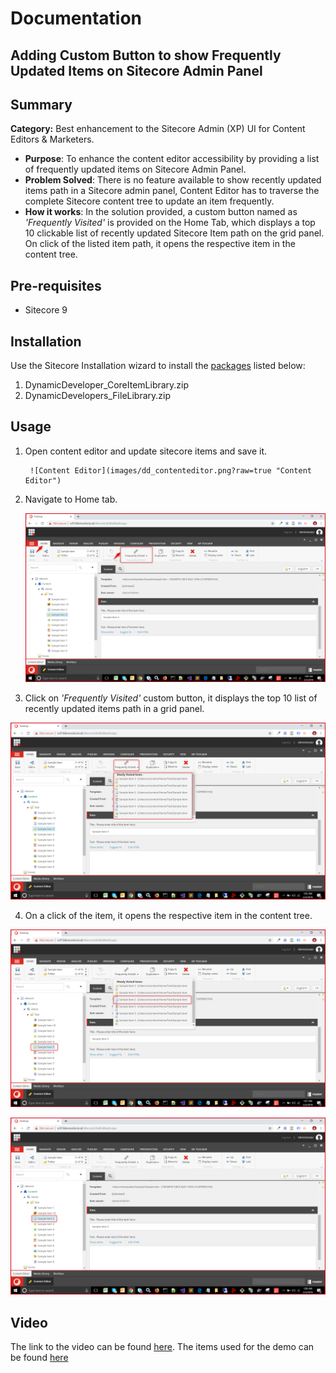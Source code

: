 
# Documentation

## **Adding Custom Button to show Frequently Updated Items on Sitecore Admin Panel**


## Summary

**Category:** Best enhancement to the Sitecore Admin (XP) UI for Content Editors & Marketers.

 - **Purpose**: To enhance the content editor accessibility by providing a list of frequently updated items on Sitecore Admin Panel.
 - **Problem Solved**:  There is no feature available to show recently updated items path in a Sitecore admin panel, Content Editor has to traverse the complete Sitecore content tree to update an item frequently.
 - **How it works**: In the solution provided, a custom button named as *'Frequently Visited'* is provided on the Home Tab, which displays a top 10 clickable list of recently updated Sitecore Item path on the grid panel. On click of the listed item path, it opens the respective item in the content tree.

## Pre-requisites

 - Sitecore 9

## Installation

 Use the Sitecore Installation wizard to install the  [packages](https://github.com/Sitecore-Hackathon/2019-Dynamic-Developers/tree/master/sc.package) listed below:

 1. DynamicDeveloper_CoreItemLibrary.zip
 2. DynamicDevelopers_FileLibrary.zip


## Usage

 1. Open content editor and update sitecore items and save it.	
 
		 ![Content Editor](images/dd_contenteditor.png?raw=true "Content Editor")
		 
 2. Navigate to Home tab.
 
    ![Content Editor](images/dd_contenteditor_home.png?raw=true "Content Editor")
	
 3. Click on *'Frequently Visited'* custom button, it displays the top 10 list of recently updated items path in a grid panel.
 
  ![Content Editor](images/dd_contenteditor_list.png?raw=true "Content Editor")
  
 4. On a click of the item, it opens the respective item in the content tree.
 
![Content Editor](images/dd_contenteditor_list_selected.png?raw=true "Content Editor")

![Content Editor](images/dd_contenteditor_list_final.png?raw=true "Content Editor")

## Video

The link to the video can be found [here](https://youtu.be/3bBunB1_i8Y). The items used for the demo can be found [here](https://github.com/Sitecore-Hackathon/2019-sitecore-crusaders/blob/master/sc.package/Data_Export_Import_Demo_Package-v1.zip?raw=true)